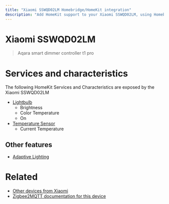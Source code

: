 ```yaml
---
title: "Xiaomi SSWQD02LM Homebridge/HomeKit integration"
description: "Add HomeKit support to your Xiaomi SSWQD02LM, using Homebridge, Zigbee2MQTT and homebridge-z2m."
---
```

<!---
This file has been GENERATED using src/docgen/docgen.ts
DO NOT EDIT THIS FILE MANUALLY!
-->
# Xiaomi SSWQD02LM
> Aqara smart dimmer controller t1 pro


# Services and characteristics
The following HomeKit Services and Characteristics are exposed by
the Xiaomi SSWQD02LM

* [Lightbulb](../../light.md)
  * Brightness
  * Color Temperature
  * On
* [Temperature Sensor](../../sensors.md)
  * Current Temperature

## Other features
* [Adaptive Lighting](../../light.md)

# Related
* [Other devices from Xiaomi](../index.md#xiaomi)
* [Zigbee2MQTT documentation for this device](https://www.zigbee2mqtt.io/devices/SSWQD02LM.html)